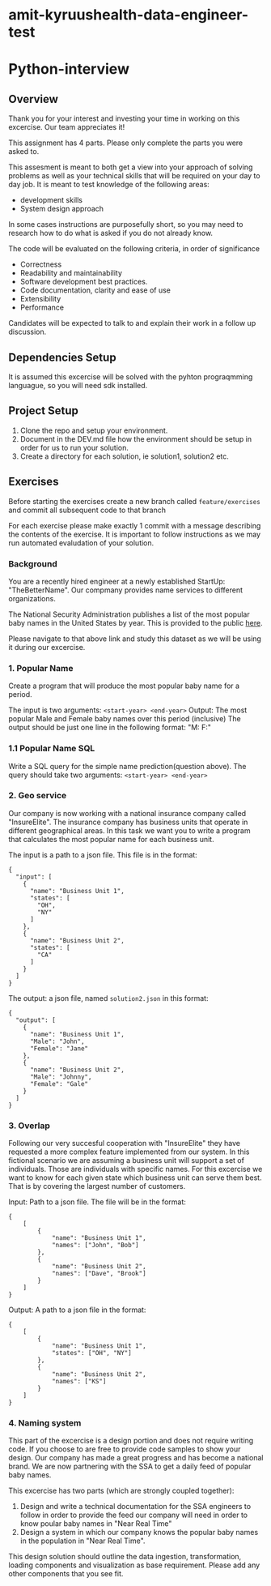 # amit-kyruushealth-data-engineer-test

# Python-interview

## Overview
Thank you for your interest and investing your time in working on this excercise. Our team appreciates it!

This assignment has 4 parts. Please only complete the parts you were asked to.

This assesment is meant to both get a view into your approach of solving problems as well as your technical skills that will be required on your
day to day job. It is meant to test knowledge of the following areas:

* development skills
* System design approach

In some cases instructions are purposefully short, so you may need to research how to do what is asked if you do not already know.

The code will be evaluated on the following criteria, in order of significance
* Correctness
* Readability and maintainability
* Software development best practices.
* Code documentation, clarity and ease of use
* Extensibility
* Performance

Candidates will be expected to talk to and explain their work in a follow up discussion.

## Dependencies Setup
It is assumed this excercise will be solved with the pyhton prograqmming languague, so you will need sdk installed.


## Project Setup

1. Clone the repo and setup your environment.
2. Document in the DEV.md file how the environment should be setup in order for us to run your solution.
3. Create a directory for each solution, ie solution1, solution2 etc.


## Exercises

Before starting the exercises create a new branch called `feature/exercises` 
and commit all subsequent code to that branch

For each exercise please make exactly 1 commit with a message describing the contents of the exercise. It is important to follow instructions
as we may run automated evaludation of your solution.

### Background
You are a recently hired engineer at a newly established StartUp: "TheBetterName". Our compmany provides name services to different organizations.

The National Security Administration publishes a list of the most popular baby names in the United States by year. This is provided to the public [here](https://www.ssa.gov/oact/babynames/limits.html).

Please navigate to that above link and study this dataset as we will be using it during our excercise.

### 1. Popular Name
Create a program that will produce the most popular baby name for a period.


The input is two arguments: ```<start-year> <end-year>```
Output: The most popular Male and Female baby names over this period (inclusive)
        The output should be just one line in the following format: "M: <name> F:<name>"

### 1.1 Popular Name SQL
Write a SQL query for the simple name prediction(question above). 
The query should take two arguments: ```<start-year> <end-year>```

### 2. Geo service
Our company is now working with a national insurance company called "InsureElite". The insurance company has business units that operate in different geographical areas.
In this task we want you to write a program that calculates the most popular name for each business unit.

The input is a path to a json file. This file is in the format:
```
{
  "input": [
    {
      "name": "Business Unit 1",
      "states": [
        "OH",
        "NY"
      ]
    },
    {
      "name": "Business Unit 2",
      "states": [
        "CA"
      ]
    }
  ]
}
```

The output: a json file, named `solution2.json` in this format:

```
{
  "output": [
    {
      "name": "Business Unit 1",
      "Male": "John",
      "Female": "Jane"
    },
    {
      "name": "Business Unit 2",
      "Male": "Johnny",
      "Female": "Gale"
    }
  ]
}
```

### 3. Overlap
Following our very succesful cooperation with "InsureElite" they have requested a more complex feature implemented from our system.
In this fictional scenario we are assuming a business unit will support a set of individuals. Those are individuals with specific names.
For this excercise we want to know for each given state which business unit can serve them best. That is by covering the largest number of customers.

Input: Path to a json file. The file will be in the format:

```
{
    [
        {
            "name": "Business Unit 1",
            "names": ["John", "Bob"]
        },
        {
            "name": "Business Unit 2",
            "names": ["Dave", "Brook"]
        }
    ]
}
```

Output: A path to a json file in the format:
```
{
    [
        {
            "name": "Business Unit 1",
            "states": ["OH", "NY"]
        },
        {
            "name": "Business Unit 2",
            "names": ["KS"]
        }
    ]
}
```

### 4. Naming system
This part of the excercise is a design portion and does not require writing code. If you choose to are free to provide code samples to show your design.
Our company has made a great progress and has become a national brand. We are now partnering with the SSA to get a daily feed of popular baby names.

This excercise has two parts (which are strongly coupled together):

1. Design and write a technical documentation for the SSA engineers to follow in order to provide the feed our company will need in order to know poular baby names in "Near Real Time"
2. Design a system in which our company knows the popular baby names in the population in "Near Real Time".

This design solution should outline the data ingestion, transformation, loading components and visualization as base requirement. Please add any other components that you see fit.

